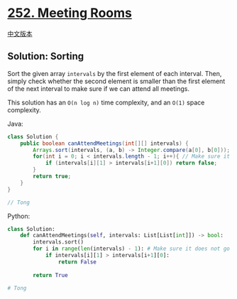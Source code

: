 # [252. Meeting Rooms](https://leetcode.com/problems/meeting-rooms/)

[中文版本](/Solution_CN/0252_Meeting_Rooms_CN.md)

## Solution: Sorting

Sort the given array `intervals` by the first element of each interval. Then, simply check whether the second element is smaller than the first element of the next interval to make sure if we can attend all meetings.

This solution has an `O(n log n)` time complexity, and an `O(1)` space complexity.

Java:

```java
class Solution {
    public boolean canAttendMeetings(int[][] intervals) {
        Arrays.sort(intervals, (a, b) -> Integer.compare(a[0], b[0])); // Sort given array
        for(int i = 0; i < intervals.length - 1; i++){ // Make sure it does not go out of bound
            if (intervals[i][1] > intervals[i+1][0]) return false;
        }
        return true;
    }
}

// Tong
```

Python:

```python
class Solution:
    def canAttendMeetings(self, intervals: List[List[int]]) -> bool:
        intervals.sort()
        for i in range(len(intervals) - 1): # Make sure it does not go out of bound
            if intervals[i][1] > intervals[i+1][0]:
                return False
  
        return True

# Tong
```
